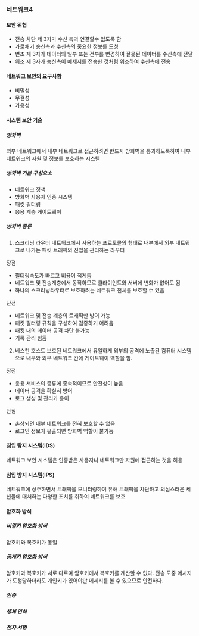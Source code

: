 ### 네트워크4

#### 보안 위협
- 전송 차단
제 3자가 수신 측과 연결할수 없도록 함
- 가로채기
송신측과 수신측의 중요한 정보를 도청
- 변조
제 3자가 데이터의 일부 또는 전부를 변경하여 잘못된 데이터를 수신측에 전달
- 위조
제 3자가 송신측이 메세지를 전송한 것처럼 위조하여 수신측에 전송

#### 네트워크 보안의 요구사항
- 비밀성
- 무결성
- 가용성


#### 시스템 보안 기술
##### 방화벽
외부 네트워크에서 내부 네트워크로 접근하려면 반드시 방화벽을 통과하도록하여 내부 네트워크의 자원 및 정보를 보호하는 시스템

##### 방화벽 기본 구성요소
- 네트워크 정책
- 방화벽 사용자 인증 시스템
- 패킷 필터링
- 응용 계층 게이트웨이

##### 방화벽 종류
1) 스크리닝 라우터
네트워크에서 사용하는 프로토콜의 형태로 내부에서 외부 네트워크로 나가는 패킷 트래픽의 진입을 관리하는 라우터

장점
- 필터링속도가 빠르고 비용이 적게듬
- 네트워크 및 전송계층에서 동작하므로 클라이언트와 서버에 변화가 없어도 됨
- 하나의 스크리닝라우터로 보호하려는 네트워크 전체를 보호할 수 있음

단점
- 네트워크 및 전송 계층의 트래픽만 방어 가능
- 패킷 필터링 규칙을 구성하여 검증하기 어려움
- 패킷 내의 데이터 공격 차단 불가능
- 기록 관리 힘듬


2) 베스천 호스트
보호된 네트워크에서 유일하게 외부의 공격에 노출된 컴퓨터 시스템으로 내부와 외부 네트워크 간에 게이트웨이 역할을 함.

장점
- 응용 서비스의 종류에 종속적이므로 안전성이 높음
- 데이터 공격을 확실히 방어
- 로그 생성 및 관리가 용이

단점
- 손상되면 내부 네트워크를 전혀 보호할 수 없음
- 로그인 정보가 유출되면 방화벽 역할이 불가능

#### 침입 탐지 시스템(IDS)
네트워크 보안 시스템은 인증받은 사용자나 네트워크만 자원에 접근하는 것을 허용

#### 침입 방지 시스템(IPS)
네트워크에 상주하면서 트래픽을 모니터링하여 유해 트래픽을 차단하고 의심스러운 세션들에 대처하는 다양한 조치를 취하여 네트워크를 보호

#### 암호화 방식
##### 비밀키 암호화 방식
암호키와 복호키가 동일

##### 공개키 암호화 방식
암호키과 복호키가 서로 다르며 암호키에서 복호키를 계산할 수 없다.
전송 도중 메시지가 도청당하더라도 개인키가 있어야만 메세지를 볼 수 있으므로 안전하다.

##### 인증
##### 생체 인식
##### 전자 서명